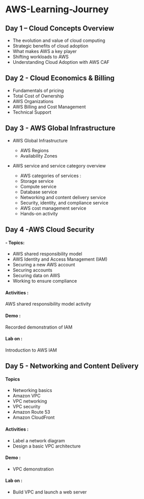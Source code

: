 # AWS-Learning-Journey

## Day 1 – Cloud Concepts Overview
 - The evolution and value of cloud computing
 - Strategic benefits of cloud adoption
 - What makes AWS a key player
 - Shifting workloads to AWS
 - Understanding Cloud Adoption with AWS CAF

## Day 2 - Cloud Economics & Billing 
 - Fundamentals of pricing
 - Total Cost of Ownership
 - AWS Organizations
 - AWS Billing and Cost Management
 - Technical Support

 ## Day 3 - AWS Global Infrastructure
 - AWS Global Infrastructure
      - AWS Regions
      - Availability Zones
      
   
 - AWS service and service category overview
      - AWS categories of services :
      - Storage service 
      - Compute service 
      - Database service 
      - Networking and content delivery service
      - Security, identity, and compliance service
      - AWS cost management service
      - Hands-on activity

 ## Day 4 -AWS Cloud Security
   #### - Topics:
  - AWS shared responsibility model
  - AWS Identity and Access Management (IAM)
  - Securing a new AWS account
  - Securing accounts
  - Securing data on AWS
  - Working to ensure compliance
  #### Activities : 
  AWS shared responsibility model activity
  #### Demo :
  Recorded demonstration of IAM
  #### Lab on :
  Introduction to AWS IAM

## Day 5 - Networking and Content Delivery
  #### Topics
  - Networking basics
  - Amazon VPC
  - VPC networking
  - VPC security
  - Amazon Route 53 
  - Amazon CloudFront
  #### Activities :
  - Label a network diagram
  - Design a basic VPC architecture
  #### Demo :
  - VPC demonstration
  #### Lab on :
  - Build VPC and launch a web server

